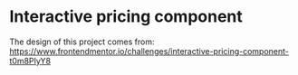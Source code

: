 # Interactive pricing component
The design of this project comes from:
https://www.frontendmentor.io/challenges/interactive-pricing-component-t0m8PIyY8
